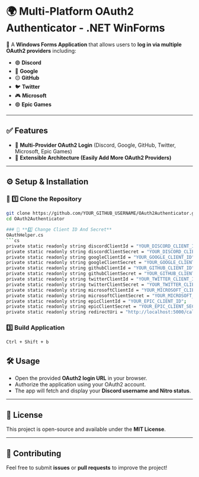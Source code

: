# 🌍 Multi-Platform OAuth2 Authenticator - .NET WinForms

🚀 A **Windows Forms Application** that allows users to **log in via multiple OAuth2 providers** including:
- 🟣 **Discord**
- 🔵 **Google**
- 🟡 **GitHub**
- 🐦 **Twitter**
- 🎮 **Microsoft**
- 🟢 **Epic Games**

---

## ✅ Features
- 🔐 **Multi-Provider OAuth2 Login** (Discord, Google, GitHub, Twitter, Microsoft, Epic Games)
- 📂 **Extensible Architecture (Easily Add More OAuth2 Providers)**

---

## ⚙️ Setup & Installation

### 🔹 **1️⃣ Clone the Repository**
```sh
git clone https://github.com/YOUR_GITHUB_USERNAME/OAuth2Authenticator.git
cd OAuth2Authenticator

### 🔹 **2️⃣ Change Client ID And Secret**
OAuthHelper.cs
```cs
private static readonly string discordClientId = "YOUR_DISCORD_CLIENT_ID";
private static readonly string discordClientSecret = "YOUR_DISCORD_CLIENT_SECRET";
private static readonly string googleClientId = "YOUR_GOOGLE_CLIENT_ID";
private static readonly string googleClientSecret = "YOUR_GOOGLE_CLIENT_SECRET";
private static readonly string githubClientId = "YOUR_GITHUB_CLIENT_ID";
private static readonly string githubClientSecret = "YOUR_GITHUB_CLIENT_SECRET";
private static readonly string twitterClientId = "YOUR_TWITTER_CLIENT_ID";
private static readonly string twitterClientSecret = "YOUR_TWITTER_CLIENT_SECRET";
private static readonly string microsoftClientId = "YOUR_MICROSOFT_CLIENT_ID";
private static readonly string microsoftClientSecret = "YOUR_MICROSOFT_CLIENT_SECRET";
private static readonly string epicClientId = "YOUR_EPIC_CLIENT_ID";
private static readonly string epicClientSecret = "YOUR_EPIC_CLIENT_SECRET";
private static readonly string redirectUri = "http://localhost:5000/callback";
```

### **3️⃣ Build Application**
```
Ctrl + Shift + b
```

## 🛠 Usage
- Open the provided **OAuth2 login URL** in your browser.
- Authorize the application using your OAuth2 account.
- The app will fetch and display your **Discord username and Nitro status**.

---

## 📝 License
This project is open-source and available under the **MIT License**.

---

## 🌟 Contributing
Feel free to submit **issues** or **pull requests** to improve the project!
